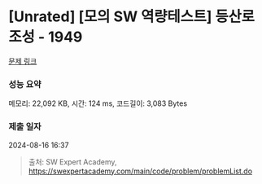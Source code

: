 # [Unrated] [모의 SW 역량테스트] 등산로 조성 - 1949 

[문제 링크](https://swexpertacademy.com/main/code/problem/problemDetail.do?contestProbId=AV5PoOKKAPIDFAUq) 

### 성능 요약

메모리: 22,092 KB, 시간: 124 ms, 코드길이: 3,083 Bytes

### 제출 일자

2024-08-16 16:37



> 출처: SW Expert Academy, https://swexpertacademy.com/main/code/problem/problemList.do